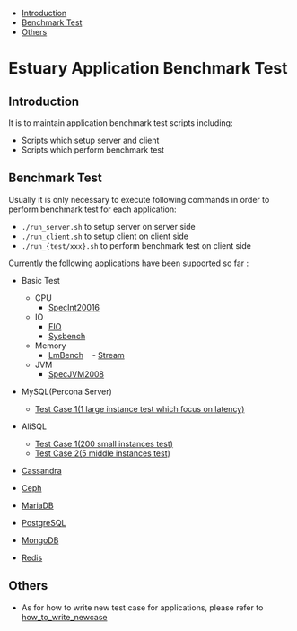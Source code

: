 * [Introduction](#1)
* [Benchmark Test](#2)
* [Others](#3)

# Estuary Application Benchmark Test 
## <a name="1">Introduction</a>
It is to maintain application benchmark test scripts including:
- Scripts which setup server and client 
- Scripts which perform benchmark test  

## <a name="2">Benchmark Test</a>
Usually it is only necessary to execute following commands in order to perform benchmark test for each application:
- `./run_server.sh` to setup server on server side
- `./run_client.sh` to setup client on client side
- `./run_{test/xxx}.sh` to perform benchmark test on client side

Currently the following applications have been supported so far :
- Basic Test
  - CPU
    - [SpecInt20016](https://github.com/sjtuhjh/appbenchmark/tree/master/apps/cpu/spec_cpu2006)
  - IO
    - [FIO](https://github.com/sjtuhjh/appbenchmark/tree/master/apps/io/fio)
    - [Sysbench](https://github.com/sjtuhjh/appbenchmark/tree/master/apps/io/sysbench)
  - Memory
    - [LmBench](https://github.com/sjtuhjh/appbenchmark/tree/master/apps/memory/lmbench_1)
    - [Stream](https://github.com/sjtuhjh/appbenchmark/tree/master/apps/memory/stream_1)
  - JVM
    - [SpecJVM2008](https://github.com/sjtuhjh/appbenchmark/tree/master/apps/jvm/specjvm2008)
  
- MySQL(Percona Server)
  - [Test Case 1(1 large instance test which focus on latency)](https://github.com/sjtuhjh/appbenchmark/tree/master/apps/mysql/percona_1)
- AliSQL
  - [Test Case 1(200 small instances test)](https://github.com/sjtuhjh/appbenchmark/tree/master/apps/mysql/alisql_1)
  - [Test Case 2(5 middle instances test)](https://github.com/sjtuhjh/appbenchmark/tree/master/apps/mysql/alisql_2)
- [Cassandra](https://github.com/sjtuhjh/appbenchmark/tree/master/apps/cassandra/cassandra_test1)
- [Ceph](https://github.com/sjtuhjh/appbenchmark/tree/master/apps/ceph/ceph_test1)
- [MariaDB](https://github.com/sjtuhjh/appbenchmark/tree/master/apps/mariadb/mariadb_test1)
- [PostgreSQL](https://github.com/sjtuhjh/appbenchmark/tree/master/apps/postgresql/postgresql_test1)
- [MongoDB](https://github.com/sjtuhjh/appbenchmark/tree/master/apps/mongodb/mongodb_test1)
- [Redis](https://github.com/sjtuhjh/appbenchmark/tree/master/apps/mongodb/mongodb_1)    

## <a name="3">Others</a>
- As for how to write new test case for applications, please refer to [how_to_write_newcase](https://github.com/sjtuhjh/appbenchmark/edit/master/how_to_write_newcase.md)

